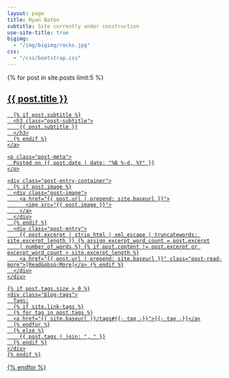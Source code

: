 ```yaml
---
layout: page
title: Ryan Baten
subtitle: Site currently under construction
use-site-title: true
bigimg:
  - "/img/bigimg/rocks.jpg"
css:
  - "/css/bootstrap.css"
---
```



<div class="posts-list">
  {% for post in site.posts limit:5 %}
  <article class="post-preview">
    <a href="{{ post.url | prepend: site.baseurl }}">
      <h2 class="post-title">{{ post.title }}</h2>

      {% if post.subtitle %}
      <h3 class="post-subtitle">
        {{ post.subtitle }}
      </h3>
      {% endif %}
    </a>

    <p class="post-meta">
      Posted on {{ post.date | date: "%B %-d, %Y" }}
    </p>

    <div class="post-entry-container">
      {% if post.image %}
      <div class="post-image">
        <a href="{{ post.url | prepend: site.baseurl }}">
          <img src="{{ post.image }}">
        </a>
      </div>
      {% endif %}
      <div class="post-entry">
        {{ post.excerpt | strip_html | xml_escape | truncatewords: site.excerpt_length }} {% assign excerpt_word_count = post.excerpt
        | number_of_words %} {% if post.content != post.excerpt or excerpt_word_count > site.excerpt_length %}
        <a href="{{ post.url | prepend: site.baseurl }}" class="post-read-more">[Read&nbsp;More]</a> {% endif %}
      </div>
    </div>

    {% if post.tags.size > 0 %}
    <div class="blog-tags">
      Tags:
      {% if site.link-tags %}
      {% for tag in post.tags %}
      <a href="{{ site.baseurl }}/tags#{{- tag -}}">{{- tag -}}</a>
      {% endfor %}
      {% else %}
        {{ post.tags | join: ", " }}
      {% endif %}
    </div>
    {% endif %}

  </article>
  {% endfor %}
</div>

<script src="js/three.r92.min.js"></script>
<script src="js/vanta.net.min.js"></script>
<script>
VANTA.NET({
  el: "#main-content",
  color: 0xd2d2d2,
  backgroundColor: 0xffffff,
  points: 5.00,
  maxDistance: 30.00,
  spacing: 20.00
})
</script>
